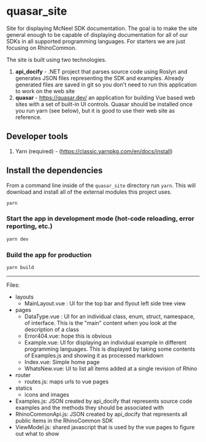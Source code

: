 # quasar_site

Site for displaying McNeel SDK documentation. The goal is to make the site general enough to be capable of displaying documentation for all of our SDKs in all supported programming languages. For starters we are just focusing on RhinoCommon.

The site is built using two technologies.

1. **api_docify** - .NET project that parses source code using Roslyn and generates JSON files representing the SDK and examples. Already generated files are saved in git so you don't need to run this application to work on the web site
1. **quasar** - https://quasar.dev/ an application for building Vue based web sites with a set of built-in UI controls. Quasar should be installed once you run yarn (see below), but it is good to use their web site as reference.

## Developer tools
1. Yarn (required) - (https://classic.yarnpkg.com/en/docs/install)

## Install the dependencies
From a command line inside of the `quasar_site` directory run `yarn`. This will download and install all of the external modules this project uses.
```bash
yarn
```

### Start the app in development mode (hot-code reloading, error reporting, etc.)
```bash
yarn dev
```

### Build the app for production
```bash
yarn build
```

----

Files:

- layouts
  - MainLayout.vue : UI for the top bar and flyout left side tree view
- pages
  - DataType.vue : UI for an individual class, enum, struct, namespace, of interface. This is the "main" content when you look at the description of a class
  - Error404.vue: hope this is obvious
  - Example.vue: UI for displaying an individual example in different programming languages. This is displayed by taking some contents of Examples.js and showing it as processed markdown
  - Index.vue: Simple home page
  - WhatsNew.vue: UI to list all items added at a single revision of Rhino
- router
  - routes.js: maps urls to vue pages
- statics
  - icons and images
- Examples.js: JSON created by api_docify that represents source code examples and the methods they should be associated with
- RhinoCommonApi.js: JSON created by api_docify that represents all public items in the RhinoCommon SDK
- ViewModel.js: shared javascript that is used by the vue pages to figure out what to show